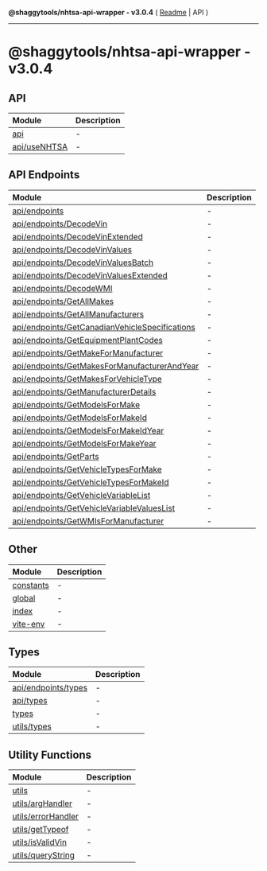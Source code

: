 **@shaggytools/nhtsa-api-wrapper - v3.0.4** ( [Readme](index.md) \| API )

***

# @shaggytools/nhtsa-api-wrapper - v3.0.4

## API

| Module | Description |
| :------ | :------ |
| [api](api.md) | - |
| [api/useNHTSA](api/useNHTSA.md) | - |

## API Endpoints

| Module | Description |
| :------ | :------ |
| [api/endpoints](api/endpoints.md) | - |
| [api/endpoints/DecodeVin](api/endpoints/DecodeVin.md) | - |
| [api/endpoints/DecodeVinExtended](api/endpoints/DecodeVinExtended.md) | - |
| [api/endpoints/DecodeVinValues](api/endpoints/DecodeVinValues.md) | - |
| [api/endpoints/DecodeVinValuesBatch](api/endpoints/DecodeVinValuesBatch.md) | - |
| [api/endpoints/DecodeVinValuesExtended](api/endpoints/DecodeVinValuesExtended.md) | - |
| [api/endpoints/DecodeWMI](api/endpoints/DecodeWMI.md) | - |
| [api/endpoints/GetAllMakes](api/endpoints/GetAllMakes.md) | - |
| [api/endpoints/GetAllManufacturers](api/endpoints/GetAllManufacturers.md) | - |
| [api/endpoints/GetCanadianVehicleSpecifications](api/endpoints/GetCanadianVehicleSpecifications.md) | - |
| [api/endpoints/GetEquipmentPlantCodes](api/endpoints/GetEquipmentPlantCodes.md) | - |
| [api/endpoints/GetMakeForManufacturer](api/endpoints/GetMakeForManufacturer.md) | - |
| [api/endpoints/GetMakesForManufacturerAndYear](api/endpoints/GetMakesForManufacturerAndYear.md) | - |
| [api/endpoints/GetMakesForVehicleType](api/endpoints/GetMakesForVehicleType.md) | - |
| [api/endpoints/GetManufacturerDetails](api/endpoints/GetManufacturerDetails.md) | - |
| [api/endpoints/GetModelsForMake](api/endpoints/GetModelsForMake.md) | - |
| [api/endpoints/GetModelsForMakeId](api/endpoints/GetModelsForMakeId.md) | - |
| [api/endpoints/GetModelsForMakeIdYear](api/endpoints/GetModelsForMakeIdYear.md) | - |
| [api/endpoints/GetModelsForMakeYear](api/endpoints/GetModelsForMakeYear.md) | - |
| [api/endpoints/GetParts](api/endpoints/GetParts.md) | - |
| [api/endpoints/GetVehicleTypesForMake](api/endpoints/GetVehicleTypesForMake.md) | - |
| [api/endpoints/GetVehicleTypesForMakeId](api/endpoints/GetVehicleTypesForMakeId.md) | - |
| [api/endpoints/GetVehicleVariableList](api/endpoints/GetVehicleVariableList.md) | - |
| [api/endpoints/GetVehicleVariableValuesList](api/endpoints/GetVehicleVariableValuesList.md) | - |
| [api/endpoints/GetWMIsForManufacturer](api/endpoints/GetWMIsForManufacturer.md) | - |

## Other

| Module | Description |
| :------ | :------ |
| [constants](constants.md) | - |
| [global](global.md) | - |
| [index](module.index.md) | - |
| [vite-env](vite-env.md) | - |

## Types

| Module | Description |
| :------ | :------ |
| [api/endpoints/types](api/endpoints/types.md) | - |
| [api/types](api/types.md) | - |
| [types](types.md) | - |
| [utils/types](utils/types.md) | - |

## Utility Functions

| Module | Description |
| :------ | :------ |
| [utils](utils.md) | - |
| [utils/argHandler](utils/argHandler.md) | - |
| [utils/errorHandler](utils/errorHandler.md) | - |
| [utils/getTypeof](utils/getTypeof.md) | - |
| [utils/isValidVin](utils/isValidVin.md) | - |
| [utils/queryString](utils/queryString.md) | - |
